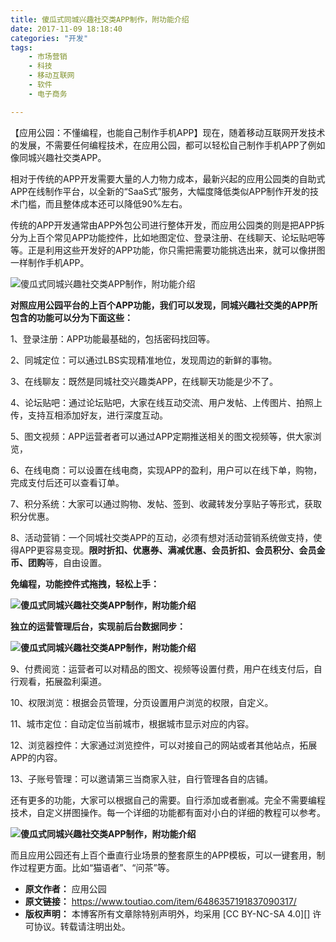 ```yaml
---
title: 傻瓜式同城兴趣社交类APP制作，附功能介绍
date: 2017-11-09 18:18:40
categories: "开发"
tags:
	- 市场营销
	- 科技
	- 移动互联网
	- 软件
	- 电子商务

---
```


【应用公园：不懂编程，也能自己制作手机APP】现在，随着移动互联网开发技术的发展，不需要任何编程技术，在应用公园，都可以轻松自己制作手机APP了例如像同城兴趣社交类APP。

相对于传统的APP开发需要大量的人力物力成本，最新兴起的应用公园类的自助式APP在线制作平台，以全新的“SaaS式”服务，大幅度降低类似APP制作开发的技术门槛，而且整体成本还可以降低90%左右。

传统的APP开发通常由APP外包公司进行整体开发，而应用公园类的则是把APP拆分为上百个常见APP功能控件，比如地图定位、登录注册、在线聊天、论坛贴吧等等。正是利用这些开发好的APP功能，你只需把需要功能挑选出来，就可以像拼图一样制作手机APP。

![傻瓜式同城兴趣社交类APP制作，附功能介绍][APP]

**对照应用公园平台的上百个APP功能，我们可以发现，同城兴趣社交类的APP所包含的功能可以分为下面这些：**

1、登录注册：APP功能最基础的，包括密码找回等。

2、同城定位：可以通过LBS实现精准地位，发现周边的新鲜的事物。

3、在线聊友：既然是同城社交兴趣类APP，在线聊天功能是少不了。

4、论坛贴吧：通过论坛贴吧，大家在线互动交流、用户发帖、上传图片、拍照上传，支持互相添加好友，进行深度互动。

5、图文视频：APP运营者者可以通过APP定期推送相关的图文视频等，供大家浏览，

6、在线电商：可以设置在线电商，实现APP的盈利，用户可以在线下单，购物，完成支付后还可以查看订单。

7、积分系统：大家可以通过购物、发帖、签到、收藏转发分享贴子等形式，获取积分优惠。

8、活动营销：一个同城社交类APP的互动，必须有想对活动营销系统做支持，使得APP更容易变现。**限时折扣、优惠券、满减优惠、会员折扣、会员积分、会员金币、团购**等，自由设置。

**免编程，功能控件式拖拽，轻松上手：**

**![傻瓜式同城兴趣社交类APP制作，附功能介绍][APP 1]**

**独立的运营管理后台，实现前后台数据同步：**

**![傻瓜式同城兴趣社交类APP制作，附功能介绍][APP 2]**

9、付费阅览：运营者可以对精品的图文、视频等设置付费，用户在线支付后，自行观看，拓展盈利渠道。

10、权限浏览：根据会员管理，分页设置用户浏览的权限，自定义。

11、城市定位：自动定位当前城市，根据城市显示对应的内容。

12、浏览器控件：大家通过浏览控件，可以对接自己的网站或者其他站点，拓展APP的内容。

13、子账号管理：可以邀请第三当商家入驻，自行管理各自的店铺。

还有更多的功能，大家可以根据自己的需要。自行添加或者删减。完全不需要编程技术，自定义拼图操作。每一个详细的功能都有面对小白的详细的教程可以参考。

**![傻瓜式同城兴趣社交类APP制作，附功能介绍][APP 3]**

而且应用公园还有上百个垂直行业场景的整套原生的APP模板，可以一键套用，制作过程更方面。比如“猫语者”、“问茶”等。


[APP]: /pro/os/crawler/UJVR-7J6F-VRUZ.jpg
[APP 1]: /pro/os/crawler/ZE3A-UYVQ-JFVI.jpg
[APP 2]: /pro/os/crawler/JVFA-IY7Z-N7ZN.jpg
[APP 3]: /pro/os/crawler/ZAZA-637Z-NVRV.jpg
 *  **原文作者：** 应用公园
 *  **原文链接：** https://www.toutiao.com/item/6486357191837090317/
 *  **版权声明：** 本博客所有文章除特别声明外，均采用 [CC BY-NC-SA 4.0][] 许可协议。转载请注明出处。